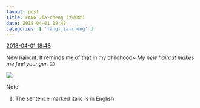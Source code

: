 ```yaml
---
layout: post
title: FANG Jia-cheng (方加成)
date: 2018-04-01 18:48
categories: [ 'fang-jia-cheng' ]
---
```


<div class="weibo-info">
  <a href="https://weibo.com/6505661195/Ga6756GMy">2018-04-01 18:48</a>
</div>

New haircut. It reminds me of that in my childhood~ *My new haircut makes me feel younger.* :stuck_out_tongue_winking_eye:

<!-- more -->

<a href="//wx2.sinaimg.cn/mw690/0076h5Fhgy1fpxcklyrgoj30u01hcb29.jpg">
  <img class="weibo-pic-preview" src="//wx2.sinaimg.cn/orj360/0076h5Fhgy1fpxcklyrgoj30u01hcb29.jpg" />
</a>

Note:
1. The sentence marked italic is in English.
